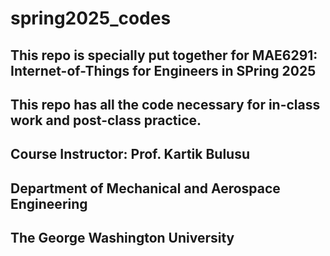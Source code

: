 # spring2025_codes
## This repo is specially put together for MAE6291: Internet-of-Things for Engineers in SPring 2025
## This repo has all the code necessary for in-class work and post-class practice.
## Course Instructor: Prof. Kartik Bulusu 
## Department of Mechanical and Aerospace Engineering
## The George Washington University
